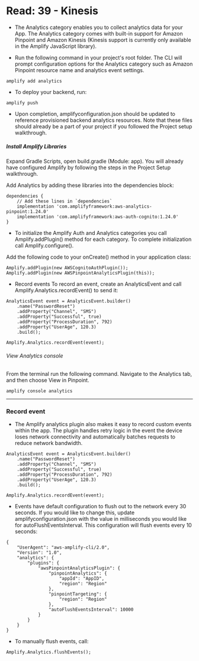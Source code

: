# Read: 39 - Kinesis

* The Analytics category enables you to collect analytics data for your App. The Analytics category comes with built-in support for Amazon Pinpoint and Amazon Kinesis (Kinesis support is currently only available in the Amplify JavaScript library).

* Run the following command in your project's root folder. The CLI will prompt configuration options for the Analytics category such as Amazon Pinpoint resource name and analytics event settings.

```amplify add analytics```

* To deploy your backend, run:

````amplify push````

* Upon completion, amplifyconfiguration.json should be updated to reference provisioned backend analytics resources. Note that these files should already be a part of your project if you followed the Project setup walkthrough.

##### Install Amplify Libraries
Expand Gradle Scripts, open build.gradle (Module: app). You will already have configured Amplify by following the steps in the Project Setup walkthrough.

Add Analytics by adding these libraries into the dependencies block:

```
dependencies {
    // Add these lines in `dependencies`
    implementation 'com.amplifyframework:aws-analytics-pinpoint:1.24.0'
    implementation 'com.amplifyframework:aws-auth-cognito:1.24.0'
}
```

* To initialize the Amplify Auth and Analytics categories you call Amplify.addPlugin() method for each category. To complete initialization call Amplify.configure().

Add the following code to your onCreate() method in your application class:

```
Amplify.addPlugin(new AWSCognitoAuthPlugin());
Amplify.addPlugin(new AWSPinpointAnalyticsPlugin(this));
```

* Record events
To record an event, create an AnalyticsEvent and call Amplify.Analytics.recordEvent() to send it:

```
AnalyticsEvent event = AnalyticsEvent.builder()
    .name("PasswordReset")
    .addProperty("Channel", "SMS")
    .addProperty("Successful", true)
    .addProperty("ProcessDuration", 792)
    .addProperty("UserAge", 120.3)
    .build();

Amplify.Analytics.recordEvent(event);
```

###### View Analytics console
From the terminal run the following command. Navigate to the Analytics tab, and then choose View in Pinpoint.

```amplify console analytics```

***

### Record event
* The Amplify analytics plugin also makes it easy to record custom events within the app. The plugin handles retry logic in the event the device loses network connectivity and automatically batches requests to reduce network bandwidth.

```
AnalyticsEvent event = AnalyticsEvent.builder()
    .name("PasswordReset")
    .addProperty("Channel", "SMS")
    .addProperty("Successful", true)
    .addProperty("ProcessDuration", 792)
    .addProperty("UserAge", 120.3)
    .build();

Amplify.Analytics.recordEvent(event);
```

* Events have default configuration to flush out to the network every 30 seconds. If you would like to change this, update amplifyconfiguration.json with the value in milliseconds you would like for autoFlushEventsInterval. This configuration will flush events every 10 seconds:

```
{
    "UserAgent": "aws-amplify-cli/2.0",
    "Version": "1.0",
    "analytics": {
        "plugins": {
            "awsPinpointAnalyticsPlugin": {
                "pinpointAnalytics": {
                    "appId": "AppID",
                    "region": "Region"
                },
                "pinpointTargeting": {
                    "region": "Region"
                },
                "autoFlushEventsInterval": 10000
            }
        }
    }
}
```

* To manually flush events, call:

```Amplify.Analytics.flushEvents();```